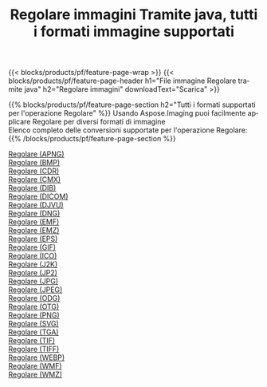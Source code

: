 ﻿---
title: Regolare immagini Tramite java, tutti i formati immagine supportati 
weight: 3920
url: /it/java/adjust 
lang: it
langdirlevel: 2
locales: zh-hans,ja,it,ru,de,es,fr,nl,id,lt,pl,pt,vi,tr,ko,zh-hant,ar,hi,th,sv,cs,uk,he
description: Usando Aspose.Imaging puoi facilmente Regolare immagini tramite java
---

{{< blocks/products/pf/feature-page-wrap >}}
{{< blocks/products/pf/feature-page-header h1="File immagine Regolare tramite java" h2="Regolare immagini" downloadText="Scarica" >}}


{{% blocks/products/pf/feature-page-section  h2="Tutti i formati supportati per l'operazione Regolare" %}}
Usando Aspose.Imaging puoi facilmente applicare Regolare per diversi formati di immagine
<br/>
Elenco completo delle conversioni supportate per l'operazione Regolare:
{{% /blocks/products/pf/feature-page-section %}}
<div class="container-fluid productfamilypage bg-gray">
    <div class="convertypes bg-gray agp-content section">
        <div class="container">
		<div class="row other-converters">
		    <div class='col-md-2 other-converter remove-lp remove-rp'><a href="/imaging/it/java/adjust/apng" >Regolare (APNG)</a></div><div class='col-md-2 other-converter remove-lp remove-rp'><a href="/imaging/it/java/adjust/bmp" >Regolare (BMP)</a></div><div class='col-md-2 other-converter remove-lp remove-rp'><a href="/imaging/it/java/adjust/cdr" >Regolare (CDR)</a></div><div class='col-md-2 other-converter remove-lp remove-rp'><a href="/imaging/it/java/adjust/cmx" >Regolare (CMX)</a></div><div class='col-md-2 other-converter remove-lp remove-rp'><a href="/imaging/it/java/adjust/dib" >Regolare (DIB)</a></div><div class='col-md-2 other-converter remove-lp remove-rp'><a href="/imaging/it/java/adjust/dicom" >Regolare (DICOM)</a></div><div class='col-md-2 other-converter remove-lp remove-rp'><a href="/imaging/it/java/adjust/djvu" >Regolare (DJVU)</a></div><div class='col-md-2 other-converter remove-lp remove-rp'><a href="/imaging/it/java/adjust/dng" >Regolare (DNG)</a></div><div class='col-md-2 other-converter remove-lp remove-rp'><a href="/imaging/it/java/adjust/emf" >Regolare (EMF)</a></div><div class='col-md-2 other-converter remove-lp remove-rp'><a href="/imaging/it/java/adjust/emz" >Regolare (EMZ)</a></div><div class='col-md-2 other-converter remove-lp remove-rp'><a href="/imaging/it/java/adjust/eps" >Regolare (EPS)</a></div><div class='col-md-2 other-converter remove-lp remove-rp'><a href="/imaging/it/java/adjust/gif" >Regolare (GIF)</a></div><div class='col-md-2 other-converter remove-lp remove-rp'><a href="/imaging/it/java/adjust/ico" >Regolare (ICO)</a></div><div class='col-md-2 other-converter remove-lp remove-rp'><a href="/imaging/it/java/adjust/j2k" >Regolare (J2K)</a></div><div class='col-md-2 other-converter remove-lp remove-rp'><a href="/imaging/it/java/adjust/jp2" >Regolare (JP2)</a></div><div class='col-md-2 other-converter remove-lp remove-rp'><a href="/imaging/it/java/adjust/jpg" >Regolare (JPG)</a></div><div class='col-md-2 other-converter remove-lp remove-rp'><a href="/imaging/it/java/adjust/jpeg" >Regolare (JPEG)</a></div><div class='col-md-2 other-converter remove-lp remove-rp'><a href="/imaging/it/java/adjust/odg" >Regolare (ODG)</a></div><div class='col-md-2 other-converter remove-lp remove-rp'><a href="/imaging/it/java/adjust/otg" >Regolare (OTG)</a></div><div class='col-md-2 other-converter remove-lp remove-rp'><a href="/imaging/it/java/adjust/png" >Regolare (PNG)</a></div><div class='col-md-2 other-converter remove-lp remove-rp'><a href="/imaging/it/java/adjust/svg" >Regolare (SVG)</a></div><div class='col-md-2 other-converter remove-lp remove-rp'><a href="/imaging/it/java/adjust/tga" >Regolare (TGA)</a></div><div class='col-md-2 other-converter remove-lp remove-rp'><a href="/imaging/it/java/adjust/tif" >Regolare (TIF)</a></div><div class='col-md-2 other-converter remove-lp remove-rp'><a href="/imaging/it/java/adjust/tiff" >Regolare (TIFF)</a></div><div class='col-md-2 other-converter remove-lp remove-rp'><a href="/imaging/it/java/adjust/webp" >Regolare (WEBP)</a></div><div class='col-md-2 other-converter remove-lp remove-rp'><a href="/imaging/it/java/adjust/wmf" >Regolare (WMF)</a></div><div class='col-md-2 other-converter remove-lp remove-rp'><a href="/imaging/it/java/adjust/wmz" >Regolare (WMZ)</a></div>
                </div>
        </div>
    </div>
</div>
<br/>
